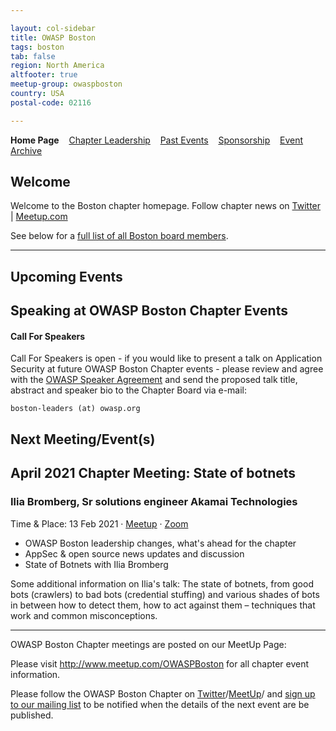 ```yaml
---

layout: col-sidebar
title: OWASP Boston
tags: boston
tab: false
region: North America
altfooter: true
meetup-group: owaspboston
country: USA
postal-code: 02116

---
```

<strong>Home Page</strong>
&nbsp;&nbsp;&nbsp;[Chapter Leadership](leadership.md)
&nbsp;&nbsp;&nbsp;[Past Events](pastevents.md)
&nbsp;&nbsp;&nbsp;[Sponsorship](sponsorship.md)
&nbsp;&nbsp;&nbsp;[Event Archive](pasteventsarchive.md)

Welcome
-------
Welcome to the Boston chapter homepage. 
Follow chapter news on [Twitter](https://twitter.com/owaspboston) | [Meetup.com](https://meetup.com/OWASPBoston)

See below for a [full list of all Boston board members](leadership.md).

<hr/>

Upcoming Events
---------------

Speaking at OWASP Boston Chapter Events
---------------------------------------

#### Call For Speakers

Call For Speakers is open - if you would like to present a talk on Application Security at future OWASP Boston Chapter events - please review and agree with the [OWASP Speaker Agreement](https://owasp.org/www-policy/legal/speaker-agreement) and send the proposed talk title, abstract and speaker bio to the Chapter Board via e-mail:

`boston-leaders (at) owasp.org`

Next Meeting/Event(s)
---------------------

## April 2021 Chapter Meeting: State of botnets
### Ilia Bromberg, Sr solutions engineer Akamai Technologies

Time & Place: 13 Feb 2021 · [Meetup](https://www.meetup.com/owaspboston/events/277288723/) · [Zoom](https://zoom.us/j/92823025077?pwd=SlFPRGJ6cHpML0FxT0VHa2xESEZ5UT09)

* OWASP Boston leadership changes, what's ahead for the chapter
* AppSec & open source news updates and discussion
* State of Botnets with Ilia Bromberg

Some additional information on Ilia's talk:
The state of botnets, from good bots (crawlers) to bad bots (credential stuffing) and various shades of bots in between how to detect them, how to act against them – techniques that work and common misconceptions.

---

OWASP Boston Chapter meetings are posted on our MeetUp Page:

Please visit <a href="http://www.meetup.com/OWASPBoston">http://www.meetup.com/OWASPBoston</a> for all chapter event information.

Please follow the OWASP Boston Chapter on <a href="https://twitter.com/OWASPBoston">Twitter</a>/<a href="https://meetup.com/OWASPBoston">MeetUp</a>/ and <a href="https://groups.google.com/a/owasp.org/forum/#!forum/boston-chapter/join">sign up to our mailing list</a> to be notified when the details of the next event are be published. 

